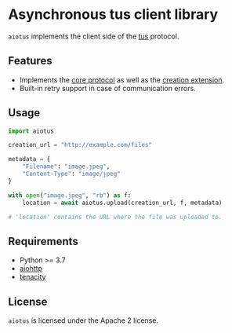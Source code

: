 # Asynchronous tus client library

``aiotus`` implements the client side of the [tus](https://tus.io) protocol.

## Features

* Implements the [core protocol](https://tus.io/protocols/resumable-upload.html#core-protocol) as
  well as the [creation extension](https://tus.io/protocols/resumable-upload.html#creation).
* Built-in retry support in case of communication errors.

## Usage

```python
import aiotus

creation_url = "http://example.com/files"

metadata = {
    "Filename": "image.jpeg",
    "Content-Type": "image/jpeg"
}

with open("image.jpeg", "rb") as f:
    location = await aiotus.upload(creation_url, f, metadata)

# 'location' contains the URL where the file was uploaded to.
```

## Requirements

* Python >= 3.7
* [aiohttp](https://pypi.org/project/aiohttp)
* [tenacity](https://pypi.org/project/tenacity)

## License

``aiotus`` is licensed under the Apache 2 license.
